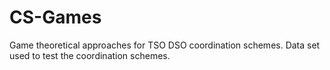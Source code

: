 # CS-Games
Game theoretical approaches for TSO DSO coordination schemes. 
Data set used to test the coordination schemes.
